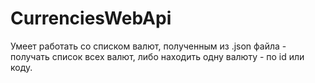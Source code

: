# CurrenciesWebApi

Умеет работать со списком валют, полученным из .json файла - получать список всех валют, либо находить одну валюту - по id или коду. 
